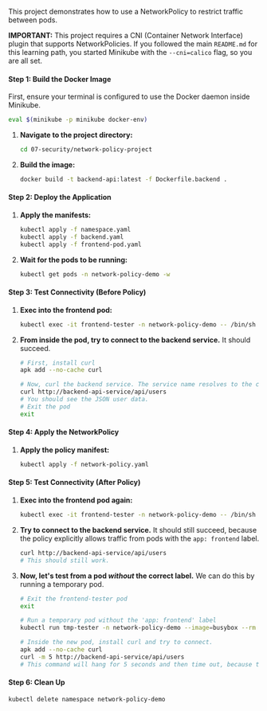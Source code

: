 This project demonstrates how to use a NetworkPolicy to restrict traffic between pods.

**IMPORTANT:** This project requires a CNI (Container Network Interface) plugin that supports NetworkPolicies. If you followed the main `README.md` for this learning path, you started Minikube with the `--cni=calico` flag, so you are all set.

#### Step 1: Build the Docker Image

First, ensure your terminal is configured to use the Docker daemon inside Minikube.
```bash
eval $(minikube -p minikube docker-env)
```

1.  **Navigate to the project directory:**
    ```bash
    cd 07-security/network-policy-project
    ```
2.  **Build the image:**
    ```bash
    docker build -t backend-api:latest -f Dockerfile.backend .
    ```

#### Step 2: Deploy the Application

1.  **Apply the manifests:**
    ```bash
    kubectl apply -f namespace.yaml
    kubectl apply -f backend.yaml
    kubectl apply -f frontend-pod.yaml
    ```
2.  **Wait for the pods to be running:**
    ```bash
    kubectl get pods -n network-policy-demo -w
    ```

#### Step 3: Test Connectivity (Before Policy)

1.  **Exec into the frontend pod:**
    ```bash
    kubectl exec -it frontend-tester -n network-policy-demo -- /bin/sh
    ```
2.  **From inside the pod, try to connect to the backend service.** It should succeed.
    ```sh
    # First, install curl
    apk add --no-cache curl

    # Now, curl the backend service. The service name resolves to the correct IP.
    curl http://backend-api-service/api/users
    # You should see the JSON user data.
    # Exit the pod
    exit
    ```

#### Step 4: Apply the NetworkPolicy

1.  **Apply the policy manifest:**
    ```bash
    kubectl apply -f network-policy.yaml
    ```

#### Step 5: Test Connectivity (After Policy)

1.  **Exec into the frontend pod again:**
    ```bash
    kubectl exec -it frontend-tester -n network-policy-demo -- /bin/sh
    ```
2.  **Try to connect to the backend service.** It should still succeed, because the policy explicitly allows traffic from pods with the `app: frontend` label.
    ```sh
    curl http://backend-api-service/api/users
    # This should still work.
    ```
3.  **Now, let's test from a pod *without* the correct label.**
    We can do this by running a temporary pod.
    ```sh
    # Exit the frontend-tester pod
    exit

    # Run a temporary pod without the 'app: frontend' label
    kubectl run tmp-tester -n network-policy-demo --image=busybox --rm -it -- /bin/sh

    # Inside the new pod, install curl and try to connect.
    apk add --no-cache curl
    curl -m 5 http://backend-api-service/api/users
    # This command will hang for 5 seconds and then time out, because the NetworkPolicy is blocking the connection.
    ```

#### Step 6: Clean Up
```bash
kubectl delete namespace network-policy-demo
```
